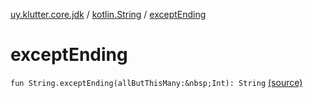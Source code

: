 [uy.klutter.core.jdk](../index.md) / [kotlin.String](index.md) / [exceptEnding](.)


# exceptEnding

`fun String.exceptEnding(allButThisMany:&nbsp;Int): String` [(source)](https://github.com/kohesive/klutter/blob/master/core-jdk6/src/main/kotlin/uy/klutter/core/jdk/Strings.kt#L5)


